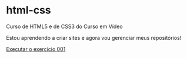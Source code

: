 # html-css
 Curso de HTML5 e de CSS3 do Curso em Vídeo

Estou aprendendo a criar sites e agora vou gerenciar meus repositórios!

<a href="https://alvesgilson.github.io/html-css/exercícios/ex001/index.html">Executar o exercício 001</a>